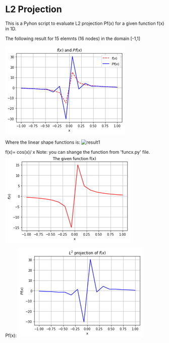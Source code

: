 # L2 Projection 

This is  a Pyhon script to evaluate L2 projection Pf(x) for a given function f(x) in 1D.

The following result for 15 elemnts (16 nodes) in the domain [-1,1] 

![result](/result.png)

Where the linear shape functions is:
![result1](/linshapefunc.png)

f(x)= cos(x)/ x
Note: you can shange the function from 'funcx.py' file.
![result2](/fx.png)

Pf(x):
![result3](/pfx.png)